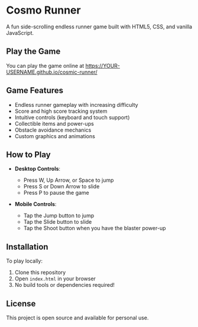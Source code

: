 # Cosmo Runner

A fun side-scrolling endless runner game built with HTML5, CSS, and vanilla JavaScript.

## Play the Game

You can play the game online at https://YOUR-USERNAME.github.io/cosmic-runner/

## Game Features

- Endless runner gameplay with increasing difficulty
- Score and high score tracking system
- Intuitive controls (keyboard and touch support)
- Collectible items and power-ups
- Obstacle avoidance mechanics
- Custom graphics and animations

## How to Play

- **Desktop Controls**: 
  - Press W, Up Arrow, or Space to jump
  - Press S or Down Arrow to slide
  - Press P to pause the game

- **Mobile Controls**:
  - Tap the Jump button to jump
  - Tap the Slide button to slide
  - Tap the Shoot button when you have the blaster power-up

## Installation

To play locally:
1. Clone this repository
2. Open `index.html` in your browser
3. No build tools or dependencies required!

## License

This project is open source and available for personal use. 